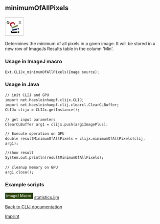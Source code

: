 ## minimumOfAllPixels
![Image](images/mini_clijx_logo.png)

Determines the minimum of all pixels in a given image. It will be stored in a new row of ImageJs
Results table in the column 'Min'.

### Usage in ImageJ macro
```
Ext.CLIJx_minimumOfAllPixels(Image source);
```


### Usage in Java
```
// init CLIJ and GPU
import net.haesleinhuepf.clijx.CLIJ;
import net.haesleinhuepf.clij.clearcl.ClearCLBuffer;
CLIJx clijx = CLIJx.getInstance();

// get input parameters
ClearCLBuffer arg1 = clijx.push(arg1ImagePlus);
```

```
// Execute operation on GPU
double resultMinimumOfAllPixels = clijx.minimumOfAllPixels(clij, arg1);
```

```
//show result
System.out.println(resultMinimumOfAllPixels);

// cleanup memory on GPU
arg1.close();
```




### Example scripts
<a href="https://github.com/clij/clij-advanced-filters/blob/master/src/main/macro/"><img src="images/language_macro.png" height="20"/></a> [statistics.ijm](https://github.com/clij/clij-advanced-filters/blob/master/src/main/macro/statistics.ijm)  


[Back to CLIJ documentation](https://clij.github.io/)

[Imprint](https://clij.github.io/imprint)
